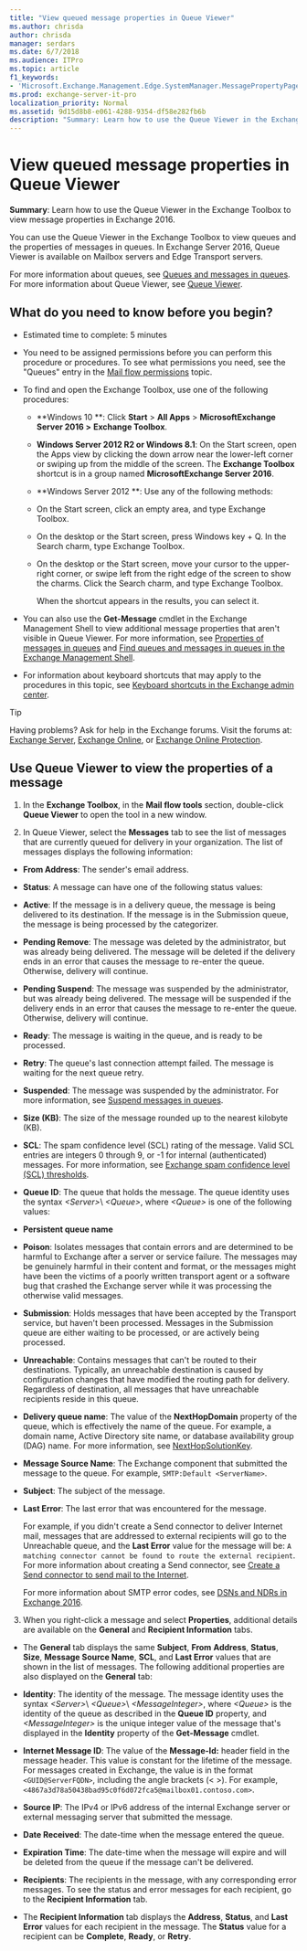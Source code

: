 ```yaml
---
title: "View queued message properties in Queue Viewer"
ms.author: chrisda
author: chrisda
manager: serdars
ms.date: 6/7/2018
ms.audience: ITPro
ms.topic: article
f1_keywords:
- 'Microsoft.Exchange.Management.Edge.SystemManager.MessagePropertyPage'
ms.prod: exchange-server-it-pro
localization_priority: Normal
ms.assetid: 9d15d8b8-e061-4288-9354-df58e282fb6b
description: "Summary: Learn how to use the Queue Viewer in the Exchange Toolbox to view message properties in Exchange 2016."
---
```


# View queued message properties in Queue Viewer

 **Summary**: Learn how to use the Queue Viewer in the Exchange Toolbox to view message properties in Exchange 2016.
  
You can use the Queue Viewer in the Exchange Toolbox to view queues and the properties of messages in queues. In Exchange Server 2016, Queue Viewer is available on Mailbox servers and Edge Transport servers.
  
For more information about queues, see [Queues and messages in queues](queues.md). For more information about Queue Viewer, see [Queue Viewer](queue-viewer.md).
  
## What do you need to know before you begin?

- Estimated time to complete: 5 minutes
    
- You need to be assigned permissions before you can perform this procedure or procedures. To see what permissions you need, see the "Queues" entry in the [Mail flow permissions](../../permissions/feature-permissions/mail-flow-permissions.md) topic.
    
- To find and open the Exchange Toolbox, use one of the following procedures:
    
  - **Windows 10 **: Click **Start** \> **All Apps** \> **MicrosoftExchange Server 2016 \>** **Exchange Toolbox**.
    
  - **Windows Server 2012 R2 or Windows 8.1**: On the Start screen, open the Apps view by clicking the down arrow near the lower-left corner or swiping up from the middle of the screen. The **Exchange Toolbox** shortcut is in a group named **MicrosoftExchange Server 2016**.
    
  - **Windows Server 2012 **: Use any of the following methods: 
    
  - On the Start screen, click an empty area, and type Exchange Toolbox.
    
  - On the desktop or the Start screen, press Windows key + Q. In the Search charm, type Exchange Toolbox.
    
  - On the desktop or the Start screen, move your cursor to the upper-right corner, or swipe left from the right edge of the screen to show the charms. Click the Search charm, and type Exchange Toolbox.
    
    When the shortcut appears in the results, you can select it.
    
- You can also use the **Get-Message** cmdlet in the Exchange Management Shell to view additional message properties that aren't visible in Queue Viewer. For more information, see [Properties of messages in queues](message-properties.md) and [Find queues and messages in queues in the Exchange Management Shell](queues-and-messages-in-powershell.md).
    
- For information about keyboard shortcuts that may apply to the procedures in this topic, see [Keyboard shortcuts in the Exchange admin center](../../about-documentation/exchange-admin-center-keyboard-shortcuts.md).
    
> [!TIP]
> Having problems? Ask for help in the Exchange forums. Visit the forums at: [Exchange Server](https://go.microsoft.com/fwlink/p/?linkId=60612), [Exchange Online](https://go.microsoft.com/fwlink/p/?linkId=267542), or [Exchange Online Protection](https://go.microsoft.com/fwlink/p/?linkId=285351).
  
## Use Queue Viewer to view the properties of a message

1. In the **Exchange Toolbox**, in the **Mail flow tools** section, double-click **Queue Viewer** to open the tool in a new window.
    
2. In Queue Viewer, select the **Messages** tab to see the list of messages that are currently queued for delivery in your organization. The list of messages displays the following information: 
    
  - **From Address**: The sender's email address.
    
  - **Status**: A message can have one of the following status values:
    
  - **Active**: If the message is in a delivery queue, the message is being delivered to its destination. If the message is in the Submission queue, the message is being processed by the categorizer.
    
  - **Pending Remove**: The message was deleted by the administrator, but was already being delivered. The message will be deleted if the delivery ends in an error that causes the message to re-enter the queue. Otherwise, delivery will continue.
    
  - **Pending Suspend**: The message was suspended by the administrator, but was already being delivered. The message will be suspended if the delivery ends in an error that causes the message to re-enter the queue. Otherwise, delivery will continue.
    
  - **Ready**: The message is waiting in the queue, and is ready to be processed.
    
  - **Retry**: The queue's last connection attempt failed. The message is waiting for the next queue retry.
    
  - **Suspended**: The message was suspended by the administrator. For more information, see [Suspend messages in queues](message-procedures.md#Suspend).
    
  - **Size (KB)**: The size of the message rounded up to the nearest kilobyte (KB).
    
  - **SCL**: The spam confidence level (SCL) rating of the message. Valid SCL entries are integers 0 through 9, or -1 for internal (authenticated) messages. For more information, see [Exchange spam confidence level (SCL) thresholds](../../antispam-and-antimalware/antispam-protection/scl.md).
    
  - **Queue ID**: The queue that holds the message. The queue identity uses the syntax _\<Server\>_\ _\<Queue\>_, where _\<Queue\>_ is one of the following values: 
    
  - **Persistent queue name**
    
  - **Poison**: Isolates messages that contain errors and are determined to be harmful to Exchange after a server or service failure. The messages may be genuinely harmful in their content and format, or the messages might have been the victims of a poorly written transport agent or a software bug that crashed the Exchange server while it was processing the otherwise valid messages.
    
  - **Submission**: Holds messages that have been accepted by the Transport service, but haven't been processed. Messages in the Submission queue are either waiting to be processed, or are actively being processed.
    
  - **Unreachable**: Contains messages that can't be routed to their destinations. Typically, an unreachable destination is caused by configuration changes that have modified the routing path for delivery. Regardless of destination, all messages that have unreachable recipients reside in this queue.
    
  - **Delivery queue name**: The value of the **NextHopDomain** property of the queue, which is effectively the name of the queue. For example, a domain name, Active Directory site name, or database availability group (DAG) name. For more information, see [NextHopSolutionKey](queues.md#nexthopsolutionkey).
    
  - **Message Source Name**: The Exchange component that submitted the message to the queue. For example, `SMTP:Default <ServerName>`.
    
  - **Subject**: The subject of the message.
    
  - **Last Error**: The last error that was encountered for the message.
    
    For example, if you didn't create a Send connector to deliver Internet mail, messages that are addressed to external recipients will go to the Unreachable queue, and the **Last Error** value for the message will be: `A matching connector cannot be found to route the external recipient`. For more information about creating a Send connector, see [Create a Send connector to send mail to the Internet](../../mail-flow/connectors/internet-mail-send-connectors.md).
    
    For more information about SMTP error codes, see [DSNs and NDRs in Exchange 2016](../../mail-flow/non-delivery-reports-and-bounce-messages/non-delivery-reports-and-bounce-messages.md).
    
3. When you right-click a message and select **Properties**, additional details are available on the **General** and **Recipient Information** tabs.
    
  - The **General** tab displays the same **Subject**, **From** **Address**, **Status**, **Size**, **Message Source Name**, **SCL**, and **Last Error** values that are shown in the list of messages. The following additional properties are also displayed on the **General** tab: 
    
  - **Identity**: The identity of the message. The message identity uses the syntax _\<Server\>_\ _\<Queue\>_\ _\<MessageInteger\>_, where _\<Queue\>_ is the identity of the queue as described in the **Queue ID** property, and _\<MessageInteger\>_ is the unique integer value of the message that's displayed in the **Identity** property of the **Get-Message** cmdlet.
    
  - **Internet Message ID**: The value of the **Message-Id:** header field in the message header. This value is constant for the lifetime of the message. For messages created in Exchange, the value is in the format `<GUID@ServerFQDN>`, including the angle brackets (\< \>). For example, `<4867a3d78a50438bad95c0f6d072fca5@mailbox01.contoso.com>`.
    
  - **Source IP**: The IPv4 or IPv6 address of the internal Exchange server or external messaging server that submitted the message.
    
  - **Date Received**: The date-time when the message entered the queue.
    
  - **Expiration Time**: The date-time when the message will expire and will be deleted from the queue if the message can't be delivered.
    
  - **Recipients**: The recipients in the message, with any corresponding error messages. To see the status and error messages for each recipient, go to the **Recipient Information** tab.
    
  - The **Recipient Information** tab displays the **Address**, **Status**, and **Last Error** values for each recipient in the message. The **Status** value for a recipient can be **Complete**, **Ready**, or **Retry**.
    

